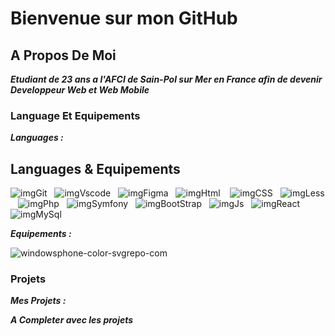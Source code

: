 # Bienvenue sur mon GitHub

## A Propos De Moi 
***Etudiant de 23 ans a l'AFCI de Sain-Pol sur Mer en France afin de devenir Developpeur Web et Web Mobile***

### Language Et Equipements 
***Languages :***

## Languages & Equipements
![imgGit](./profile/img/git.svg)&nbsp;&nbsp;
![imgVscode](./profile/img/vscode.svg)&nbsp;&nbsp;
![imgFigma](./profile/img/figma.svg)&nbsp;&nbsp;
![imgHtml](./profile/img/html.svg) &nbsp;&nbsp;
![imgCSS](./profile/img/css.svg)&nbsp;&nbsp;
![imgLess](./profile/img/less-1.svg)&nbsp;&nbsp; 
![imgPhp](./profile/img/php2.svg)&nbsp;&nbsp;
![imgSymfony](./profile/img/symfony.svg)&nbsp;&nbsp;
![imgBootStrap](./profile/img/bootstrap.svg)&nbsp;&nbsp; 
![imgJs](./profile/img/javascript.svg)&nbsp;&nbsp;
![imgReact](./profile/img/react.svg)&nbsp;&nbsp;
![imgMySql](./profile/img/mysql1.svg)&nbsp;&nbsp;

***Equipements :***

![windowsphone-color-svgrepo-com](https://github.com/Steven-Grecescu/Steven-Grecescu/assets/145989695/0ade02f1-8a4c-443c-890e-a93f5c32a44d)

### Projets
***Mes Projets :***

***A Completer avec les projets*** 


